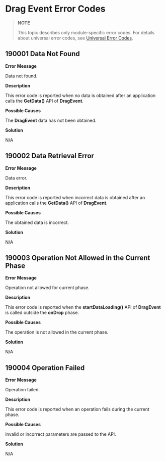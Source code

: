 # Drag Event Error Codes
<!--Kit: ArkUI-->
<!--Subsystem: ArkUI-->
<!--Owner: @jiangtao92-->
<!--Designer: @piggyguy-->
<!--Tester: @songyanhong-->
<!--Adviser: @HelloCrease-->

> **NOTE**
>
> This topic describes only module-specific error codes. For details about universal error codes, see [Universal Error Codes](../errorcode-universal.md).

## 190001 Data Not Found

**Error Message**

Data not found.

**Description**

This error code is reported when no data is obtained after an application calls the **GetData()** API of **DragEvent**.

**Possible Causes**

The **DragEvent** data has not been obtained.

**Solution**

N/A

## 190002 Data Retrieval Error

**Error Message**

Data error.

**Description**

This error code is reported when incorrect data is obtained after an application calls the **GetData()** API of **DragEvent**.

**Possible Causes**

The obtained data is incorrect.

**Solution**

N/A

## 190003 Operation Not Allowed in the Current Phase

**Error Message**

Operation not allowed for current phase.

**Description**

This error code is reported when the **startDataLoading()** API of **DragEvent** is called outside the **onDrop** phase.

**Possible Causes**

The operation is not allowed in the current phase.

**Solution**

N/A

## 190004 Operation Failed

**Error Message**

Operation failed.

**Description**

This error code is reported when an operation fails during the current phase.

**Possible Causes**

Invalid or incorrect parameters are passed to the API.

**Solution**

N/A
